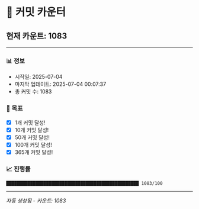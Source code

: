 # 🔢 커밋 카운터

## 현재 카운트: 1083

---

### 📊 정보
- 시작일: 2025-07-04
- 마지막 업데이트: 2025-07-04 00:07:37
- 총 커밋 수: 1083

### 🎯 목표
- [x] 1개 커밋 달성!
- [x] 10개 커밋 달성!
- [x] 50개 커밋 달성!
- [x] 100개 커밋 달성!
- [x] 365개 커밋 달성!

### 📈 진행률
```
██████████████████████████████████████████████████ 1083/100
```

---
*자동 생성됨 - 카운트: 1083*
